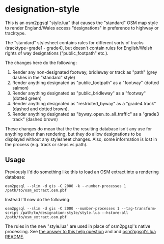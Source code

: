 designation-style
=================

This is an osm2pgsql "style.lua" that causes the "standard" OSM map style to render England/Wales access "designations" in preference to highway or tracktype.

The "standard" stylesheet contains rules for different sorts of tracks (tracktype=grade1 - grade4), but doesn't contain rules for English/Welsh rights of way designations ("public_footpath" etc.).

The changes here do the following:

1. Render any non-designated footway, bridleway or track as "path" (grey dashes in the "standard" style)
2. Render anything designated as "public_footpath" as a "footway" (dotted salmon)
3. Render anything designated as "public_bridleway" as a "footway" (dotted green)
4. Render anything designated as "restricted_byway" as a "grade4 track" (dashed and dotted brown).
5. Render anything designated as "byway_open_to_all_traffic" as a "grade3 track" (dashed brown)

These changes do mean that the the resulting database isn't any use for anything other than rendering, but they do allow designations to be displayed without any stylesheet changes.  Also, some information is lost in the process (e.g. track or steps vs path).

Usage
-----
Previously I'd do something like this to load an OSM extract into a rendering database:

    osm2pgsql --slim -d gis -C 2000 -k --number-processes 1 /path/to/osm_extract.osm.pbf 

Instead I'll now do the following:

    osm2pgsql --slim -d gis -C 2000 --number-processes 1 --tag-transform-script /path/to/designation-style/style.lua --hstore-all /path/to/osm_extract.osm.pbf 

The rules in the new "style.lua" are used in place of osm2pgsql's native processing.  See [the answer to this help question](http://help.openstreetmap.org/questions/28465/osm2pqsql-and-lua/28466) and and [osm2pgsql's lua README](https://github.com/openstreetmap/osm2pgsql/blob/master/README_lua.md).

